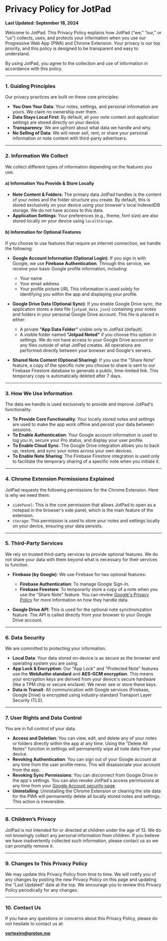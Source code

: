 
# Privacy Policy for JotPad

**Last Updated: September 18, 2024**

Welcome to JotPad. This Privacy Policy explains how JotPad (“we,” “our,” or “us”) collects, uses, and protects your information when you use our Progressive Web App (PWA) and Chrome Extension. Your privacy is our top priority, and this policy is designed to be transparent and easy to understand.

By using JotPad, you agree to the collection and use of information in accordance with this policy.

---

### 1. Guiding Principles

Our privacy practices are built on these core principles:

*   **You Own Your Data**: Your notes, settings, and personal information are yours. We claim no ownership over them.
*   **Data Stays Local First**: By default, all your note content and application settings are stored directly on your device.
*   **Transparency**: We are upfront about what data we handle and why.
*   **No Selling of Data**: We will never sell, rent, or share your personal information or note content with third-party advertisers.

---

### 2. Information We Collect

We collect different types of information depending on the features you use.

#### a) Information You Provide & Store Locally

*   **Note Content & Folders**: The primary data JotPad handles is the content of your notes and the folder structure you create. By default, this is stored exclusively on your device using your browser's local IndexedDB storage. We do not have access to this data.
*   **Application Settings**: Your preferences (e.g., theme, font size) are also stored locally on your device using `localStorage`.

#### b) Information for Optional Features

If you choose to use features that require an internet connection, we handle the following:

*   **Google Account Information (Optional Login)**: If you sign in with Google, we use **Firebase Authentication**. Through this service, we receive your basic Google profile information, including:
    *   Your name
    *   Your email address
    *   Your profile picture URL
    This information is used solely for identifying you within the app and displaying your profile.

*   **Google Drive Data (Optional Sync)**: If you enable Google Drive sync, the application stores a data file (`jotpad_data.json`) containing your notes and folders in your personal Google Drive account. This file is placed in either:
    *   A private **"App Data Folder"** visible only to JotPad (default).
    *   A visible folder named **"Jotpad Noted"** if you choose this option in settings.
    We do not have access to your Google Drive account or any files outside of what JotPad creates. All operations are performed directly between your browser and Google's servers.

*   **Shared Note Content (Optional Sharing)**: If you use the "Share Note" feature, a copy of the specific note you choose to share is sent to our Firebase Firestore database to generate a public, time-limited link. This temporary copy is automatically deleted after 7 days.

---

### 3. How We Use Information

The data we handle is used exclusively to provide and improve JotPad's functionality.

*   **To Provide Core Functionality**: Your locally stored notes and settings are used to make the app work offline and persist your data between sessions.
*   **To Enable Authentication**: Your Google account information is used to log you in, secure your Pro status, and display your user profile.
*   **To Enable Cloud Sync**: The Google Drive integration allows you to back up, restore, and sync your notes across your own devices.
*   **To Enable Note Sharing**: The Firebase Firestore integration is used only to facilitate the temporary sharing of a specific note when you initiate it.

---

### 4. Chrome Extension Permissions Explained

JotPad requests the following permissions for the Chrome Extension. Here is why we need them:

*   `sidePanel`: This is the core permission that allows JotPad to open as a notepad in the browser's side panel, which is the main feature of the extension.
*   `storage`: This permission is used to store your notes and settings locally on your device, ensuring your data persists.

---

### 5. Third-Party Services

We rely on trusted third-party services to provide optional features. We do not share your data with them beyond what is necessary for their services to function.

*   **Firebase (by Google)**: We use Firebase for two optional features:
    *   **Firebase Authentication**: To manage Google Sign-In.
    *   **Firebase Firestore**: To temporarily store a copy of a note when you use the "Share Note" feature.
    You can review [Google's Privacy Policy](https://policies.google.com/privacy) for more information on how they handle data.

*   **Google Drive API**: This is used for the optional note synchronization feature. The API is called directly from your browser to your Google Drive account.

---

### 6. Data Security

We are committed to protecting your information.

*   **Local Data**: Your data stored on-device is as secure as the browser and operating system you are using.
*   **App Lock & Encryption**: Our "App Lock" and "Protected Note" features use the **WebAuthn standard** and **AES-GCM encryption**. This means your encryption keys are derived from your device's secure hardware (like a TPM chip or secure enclave). We never see or store these keys.
*   **Data in Transit**: All communication with Google services (Firebase, Google Drive) is encrypted using industry-standard Transport Layer Security (TLS).

---

### 7. User Rights and Data Control

You are in full control of your data.

*   **Access and Deletion**: You can view, edit, and delete any of your notes or folders directly within the app at any time. Using the "Delete All Notes" function in settings will permanently wipe all note data from your device.
*   **Revoking Authentication**: You can sign out of your Google account at any time from the user profile menu. This will disassociate your account from the app.
*   **Revoking Sync Permissions**: You can disconnect from Google Drive in the app's settings. You can also revoke JotPad's access permissions at any time from your [Google Account security page](https://myaccount.google.com/permissions).
*   **Uninstalling**: Uninstalling the Chrome Extension or clearing the site data for the PWA will permanently delete all locally stored notes and settings. This action is irreversible.

---

### 8. Children’s Privacy

JotPad is not intended for or directed at children under the age of 13. We do not knowingly collect any personal information from children. If you believe we have inadvertently collected such information, please contact us so we can promptly remove it.

---

### 9. Changes to This Privacy Policy

We may update this Privacy Policy from time to time. We will notify you of any changes by posting the new Privacy Policy on this page and updating the “Last Updated” date at the top. We encourage you to review this Privacy Policy periodically for any changes.

---

### 10. Contact Us

If you have any questions or concerns about this Privacy Policy, please do not hesitate to contact us at:

**vortexim@proton.me** 
